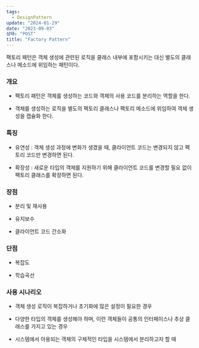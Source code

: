 ```yaml
---
tags:
  - DesignPattern
update: "2024-01-29"
date: "2023-09-03"
상태: "POST"
title: "Factory Pattern"
---
```

팩토리 패턴은 객체 생성에 관련된 로직을 클래스 내부에 포함시키는 대신 별도의 클래스나 메소드에 위임하는 패턴이다. 

### 개요

- 팩토리 패턴은 객체를 생성하는 코드와 객체의 사용 코드를 분리하는 역할을 한다. 

- 객체를 생성하는 로직을 별도의 팩토리 클래스나 팩토리 메소드에 위임하여 객체 생성을 캡슐화 한다. 

### 특징

- 유연성 : 객체 생성 과정에 변화가 생겼을 때, 클라이언트 코드는 변경되지 않고 팩토리 코드만 변경하면 된다. 

- 확장성 : 새로운 타입의 객체를 지원하기 위해 클라이언트 코드를 변경할 필요 없이 팩토리 클래스를 확장하면 된다. 

### 장점

- 분리 및 재사용

- 유지보수

- 클라이언트 코드 간소화

### 단점

- 복잡도

- 학습곡선

### 사용 시나리오

- 객체 생성 로직이 복잡하거나 초기화에 많은 설정이 필요한 경우

- 다양한 타입의 객체를 생성해야 하며, 이런 객체들이 공통의 인터페이스나 추상 클래스를 가지고 있는 경우

- 시스템에서 아용되는 객체의 구체적인 타입을 시스템에서 분리하고자 할 때

